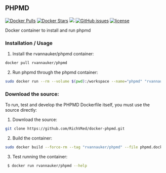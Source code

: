 ## PHPMD
[![Docker Pulls](https://img.shields.io/docker/pulls/rvannauker/phpmd.svg)](https://hub.docker.com/r/rvannauker/phpmd/) [![Docker Stars](https://img.shields.io/docker/stars/rvannauker/phpmd.svg)](https://hub.docker.com/r/rvannauker/phpmd/) [![](https://images.microbadger.com/badges/image/rvannauker/phpmd:latest.svg)](https://microbadger.com/images/rvannauker/phpmd:latest) [![GitHub issues](https://img.shields.io/github/issues/RichVRed/docker-phpmd.svg)](https://github.com/RichVRed/docker-phpmd) [![license](https://img.shields.io/github/license/RichVRed/docker-phpmd.svg)](https://tldrlegal.com/license/mit-license)

Docker container to install and run phpmd

### Installation / Usage
1. Install the rvannauker/phpmd container:
```bash
docker pull rvannauker/phpmd
```
2. Run phpmd through the phpmd container:
```bash
sudo docker run --rm --volume $(pwd):/workspace --name="phpmd" "rvannauker/phpmd" {destination} text cleancode,codesize,controversial,design,naming,unusedcode
```

### Download the source:
To run, test and develop the PHPMD Dockerfile itself, you must use the source directly:
1. Download the source:
```bash
git clone https://github.com/RichVRed/docker-phpmd.git
```
2. Build the container:
```bash
sudo docker build --force-rm --tag "rvannauker/phpmd" --file phpmd.dockerfile .
```
3. Test running the container:
```bash
 $ docker run rvannauker/phpmd --help
```